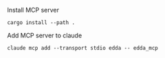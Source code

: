 Install MCP server

```
cargo install --path .
```

Add MCP server to claude

```
claude mcp add --transport stdio edda -- edda_mcp
```
